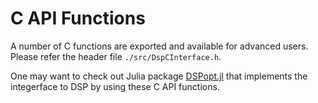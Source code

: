 # C API Functions

A number of C functions are exported and available for advanced users.
Please refer the header file `./src/DspCInterface.h`.

One may want to check out Julia package [DSPopt.jl](https://github.com/kibaekkim/DSPopt.jl) that implements the integerface to DSP by using these C API functions.
